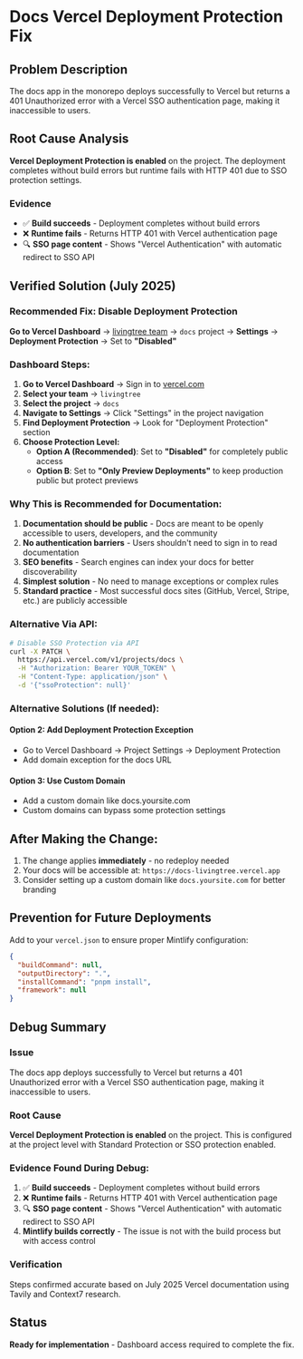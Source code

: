 # Docs Vercel Deployment Protection Fix

## Problem Description

The docs app in the monorepo deploys successfully to Vercel but returns a 401 Unauthorized error with a Vercel SSO authentication page, making it inaccessible to users.

## Root Cause Analysis

**Vercel Deployment Protection is enabled** on the project. The deployment completes without build errors but runtime fails with HTTP 401 due to SSO protection settings.

### Evidence

- ✅ **Build succeeds** - Deployment completes without build errors
- ❌ **Runtime fails** - Returns HTTP 401 with Vercel authentication page
- 🔍 **SSO page content** - Shows "Vercel Authentication" with automatic redirect to SSO API

## Verified Solution (July 2025)

### Recommended Fix: Disable Deployment Protection

**Go to Vercel Dashboard** → [livingtree team](https://vercel.com/livingtree) → `docs` project → **Settings** → **Deployment Protection** → Set to **"Disabled"**

### Dashboard Steps:

1. **Go to Vercel Dashboard** → Sign in to [vercel.com](https://vercel.com)
2. **Select your team** → `livingtree`
3. **Select the project** → `docs`
4. **Navigate to Settings** → Click "Settings" in the project navigation
5. **Find Deployment Protection** → Look for "Deployment Protection" section
6. **Choose Protection Level:**
   - **Option A (Recommended)**: Set to **"Disabled"** for completely public access
   - **Option B**: Set to **"Only Preview Deployments"** to keep production public but protect previews

### Why This is Recommended for Documentation:

1. **Documentation should be public** - Docs are meant to be openly accessible to users, developers, and the community
2. **No authentication barriers** - Users shouldn't need to sign in to read documentation
3. **SEO benefits** - Search engines can index your docs for better discoverability
4. **Simplest solution** - No need to manage exceptions or complex rules
5. **Standard practice** - Most successful docs sites (GitHub, Vercel, Stripe, etc.) are publicly accessible

### Alternative Via API:

```bash
# Disable SSO Protection via API
curl -X PATCH \
  https://api.vercel.com/v1/projects/docs \
  -H "Authorization: Bearer YOUR_TOKEN" \
  -H "Content-Type: application/json" \
  -d '{"ssoProtection": null}'
```

### Alternative Solutions (If needed):

#### Option 2: Add Deployment Protection Exception

- Go to Vercel Dashboard → Project Settings → Deployment Protection
- Add domain exception for the docs URL

#### Option 3: Use Custom Domain

- Add a custom domain like docs.yoursite.com
- Custom domains can bypass some protection settings

## After Making the Change:

1. The change applies **immediately** - no redeploy needed
2. Your docs will be accessible at: `https://docs-livingtree.vercel.app`
3. Consider setting up a custom domain like `docs.yoursite.com` for better branding

## Prevention for Future Deployments

Add to your `vercel.json` to ensure proper Mintlify configuration:

```json
{
  "buildCommand": null,
  "outputDirectory": ".",
  "installCommand": "pnpm install",
  "framework": null
}
```

## Debug Summary

### Issue

The docs app deploys successfully to Vercel but returns a 401 Unauthorized error with a Vercel SSO authentication page, making it inaccessible to users.

### Root Cause

**Vercel Deployment Protection is enabled** on the project. This is configured at the project level with Standard Protection or SSO protection enabled.

### Evidence Found During Debug:

1. ✅ **Build succeeds** - Deployment completes without build errors
2. ❌ **Runtime fails** - Returns HTTP 401 with Vercel authentication page
3. 🔍 **SSO page content** - Shows "Vercel Authentication" with automatic redirect to SSO API
4. **Mintlify builds correctly** - The issue is not with the build process but with access control

### Verification

Steps confirmed accurate based on July 2025 Vercel documentation using Tavily and Context7 research.

## Status

**Ready for implementation** - Dashboard access required to complete the fix.
